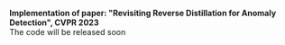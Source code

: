 **Implementation of paper: "Revisiting Reverse Distillation for Anomaly Detection", CVPR 2023**<br/>
The code will be released soon


